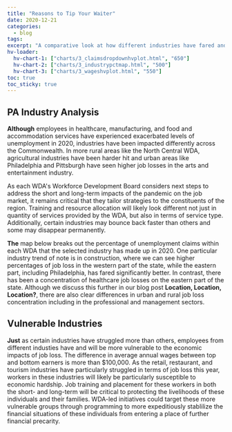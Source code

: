 ```yaml
---
title: "Reasons to Tip Your Waiter"
date: 2020-12-21
categories:
  - blog
tags:
excerpt: "A comparative look at how different industries have fared and vulnerable hotspots across the state"
hv-loader:
  hv-chart-1: ["charts/3_claimsdropdownhvplot.html", "650"]
  hv-chart-2: ["charts/3_industrypctmap.html", "500"]
  hv-chart-3: ["charts/3_wageshvplot.html", "550"]
toc: true
toc_sticky: true
---
```

## PA Industry Analysis

**Although** employees in healthcare, manufacturing, and food and accommodation services have experienced exacerbated levels of unemployment in 2020, industries have been impacted differently across the Commonwealth. In more rural areas like the North Central WDA, agricultural industries have been harder hit and urban areas like Philadelphia and Pittsburgh have seen higher job losses in the arts and entertainment industry. 

As each WDA's Workforce Development Board considers next steps to address the short and long-term impacts of the pandemic on the job market, it remains critical that they tailor strategies to the constituents of the region. Training and resource allocation will likely look different not just in quantity of services provided by the WDA, but also in terms of service type. Additionally, certain industries may bounce back faster than others and some may disappear permanently.

<div id="hv-chart-1"></div>

**The** map below breaks out the percentage of unemployment claims within each WDA that the selected industry has made up in 2020. One particular industry trend of note is in construction, where we can see higher percentages of job loss in the western part of the state, while the eastern part, including Philadelphia, has fared significantly better. In contrast, there has been a concentration of healthcare job losses on the eastern part of the state. Although we discuss this further in our blog post **Location, Location, Location?**, there are also clear differences in urban and rural job loss concentration including in the professional and management sectors.

<div id="hv-chart-2"></div>

## Vulnerable Industries

**Just** as certain industries have struggled more than others, employees from different industies have and will be more vulnerable to the economic impacts of job loss. The difference in average annual wages between top and bottom earners is more than $100,000. As the retail, restaurant, and tourism industries have particularly struggled in terms of job loss this year, workers in these industries will likely be particularly susceptible to economic hardship. Job training and placement for these workers in both the short- and long-term will be critical to protecting the livelihoods of these individuals and their families. WDA-led initiatives could target these more vulnerable groups through programming to more expeditiously stablilize the financial situations of these individuals from entering a place of further financial precarity.

<div id="hv-chart-3"></div>
